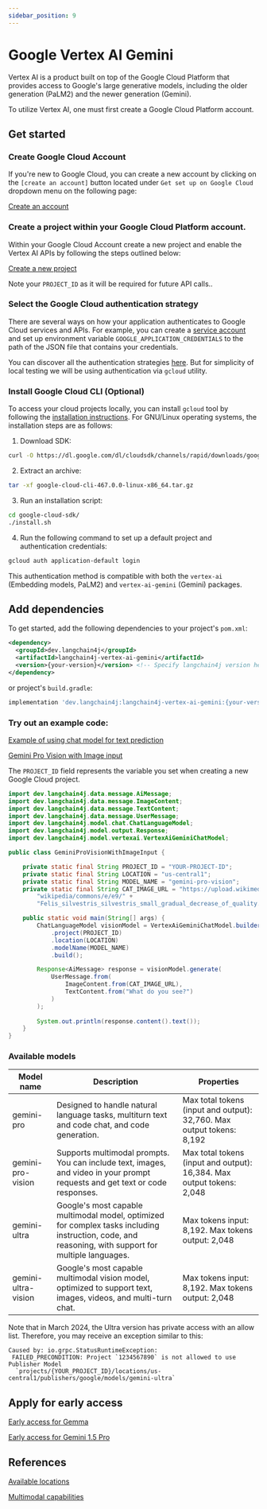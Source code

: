 ```yaml
---
sidebar_position: 9
---
```


# Google Vertex AI Gemini

Vertex AI is a product built on top of the Google Cloud Platform that provides access to Google's large generative models, including the older generation (PaLM2) and the newer generation (Gemini).

To utilize Vertex AI, one must first create a Google Cloud Platform account.

## Get started

### Create Google Cloud Account

If you're new to Google Cloud, you can create a new account by clicking on the `[create an account]` button located under `Get set up on Google Cloud` dropdown menu on the following page:

[Create an account](https://cloud.google.com/vertex-ai/generative-ai/docs/start/quickstarts/quickstart-multimodal#new-to-google-cloud)

### Create a project within your Google Cloud Platform account.

Within your Google Cloud Account create a new project and enable the Vertex AI APIs by following the steps outlined below:

[Create a new project](https://cloud.google.com/vertex-ai/docs/start/cloud-environment#set_up_a_project)

Note your `PROJECT_ID` as it will be required for future API calls..

### Select the Google Cloud authentication strategy

There are several ways on how your application authenticates to Google Cloud services and APIs. For example, you can create a [service account](https://cloud.google.com/docs/authentication/provide-credentials-adc#local-key) and set up environment variable `GOOGLE_APPLICATION_CREDENTIALS` to the path of the JSON file that contains your credentials.

You can discover all the authentication strategies [here](https://cloud.google.com/docs/authentication/provide-credentials-adc). But for simplicity of local testing we will be using authentication via `gcloud` utility.

### Install Google Cloud CLI (Optional)

To access your cloud projects locally, you can install `gcloud` tool by following the [installation instructions](https://cloud.google.com/sdk/docs/install). For GNU/Linux operating systems, the installation steps are as follows:

1. Download SDK:

```bash
curl -O https://dl.google.com/dl/cloudsdk/channels/rapid/downloads/google-cloud-cli-467.0.0-linux-x86_64.tar.gz
```

2. Extract an archive:

```bash
tar -xf google-cloud-cli-467.0.0-linux-x86_64.tar.gz
```
3. Run an installation script:

```bash
cd google-cloud-sdk/
./install.sh
```

4. Run the following command to set up a default project and authentication credentials:

```bash
gcloud auth application-default login
```

This authentication method is compatible with both the `vertex-ai` (Embedding models, PaLM2) and `vertex-ai-gemini` (Gemini) packages.

## Add dependencies

To get started, add the following dependencies to your project's `pom.xml`:

```xml
<dependency>
  <groupId>dev.langchain4j</groupId>
  <artifactId>langchain4j-vertex-ai-gemini</artifactId>
  <version>{your-version}</version> <!-- Specify langchain4j version here -->
</dependency>
```

or project's `build.gradle`:

```groovy
implementation 'dev.langchain4j:langchain4j-vertex-ai-gemini:{your-version}'
```

### Try out an example code:

[Example of using chat model for text prediction](https://github.com/langchain4j/langchain4j-examples/blob/main/vertex-ai-gemini-examples/src/main/java/VertexAiGeminiChatModelExamples.java)

[Gemini Pro Vision with Image input](https://github.com/langchain4j/langchain4j/blob/657aac9519b57afc04ea434ddcfa70d701923b91/langchain4j-vertex-ai-gemini/src/test/java/dev/langchain4j/model/vertexai/VertexAiGeminiChatModelIT.java#L123)

The `PROJECT_ID` field represents the variable you set when creating a new Google Cloud project.

```java
import dev.langchain4j.data.message.AiMessage;
import dev.langchain4j.data.message.ImageContent;
import dev.langchain4j.data.message.TextContent;
import dev.langchain4j.data.message.UserMessage;
import dev.langchain4j.model.chat.ChatLanguageModel;
import dev.langchain4j.model.output.Response;
import dev.langchain4j.model.vertexai.VertexAiGeminiChatModel;

public class GeminiProVisionWithImageInput {

    private static final String PROJECT_ID = "YOUR-PROJECT-ID";
    private static final String LOCATION = "us-central1";
    private static final String MODEL_NAME = "gemini-pro-vision";
    private static final String CAT_IMAGE_URL = "https://upload.wikimedia.org/" +
        "wikipedia/commons/e/e9/" +
        "Felis_silvestris_silvestris_small_gradual_decrease_of_quality.png";

    public static void main(String[] args) {
        ChatLanguageModel visionModel = VertexAiGeminiChatModel.builder()
            .project(PROJECT_ID)
            .location(LOCATION)
            .modelName(MODEL_NAME)
            .build();

        Response<AiMessage> response = visionModel.generate(
            UserMessage.from(
                ImageContent.from(CAT_IMAGE_URL),
                TextContent.from("What do you see?")
            )
        );
        
        System.out.println(response.content().text());
    }
}
```

### Available models

|Model name| Description    |Properties|
|----------|----------------|----------|
|gemini-pro| Designed to handle natural language tasks, multiturn text and code chat, and code generation.|Max total tokens (input and output): 32,760. Max output tokens: 8,192|
|gemini-pro-vision|Supports multimodal prompts. You can include text, images, and video in your prompt requests and get text or code responses.|Max total tokens (input and output): 16,384. Max output tokens: 2,048|
|gemini-ultra|Google's most capable multimodal model, optimized for complex tasks including instruction, code, and reasoning, with support for multiple languages.|Max tokens input: 8,192. Max tokens output: 2,048|
|gemini-ultra-vision|Google's most capable multimodal vision model, optimized to support text, images, videos, and multi-turn chat. |Max tokens input: 8,192. Max tokens output: 2,048|

Note that in March 2024, the Ultra version has private access with an allow list. Therefore, you may receive an exception similar to this:

```text
Caused by: io.grpc.StatusRuntimeException:
 FAILED_PRECONDITION: Project `1234567890` is not allowed to use Publisher Model
  `projects/{YOUR_PROJECT_ID}/locations/us-central1/publishers/google/models/gemini-ultra`
```

## Apply for early access

[Early access for Gemma](https://docs.google.com/forms/d/e/1FAIpQLSe0grG6mRFW6dNF3Rb1h_YvKqUp2GaXiglZBgA2Os5iTLWlcg/viewform)

[Early access for Gemini 1.5 Pro](https://aistudio.google.com/app/waitlist/97445851)

## References

[Available locations](https://cloud.google.com/vertex-ai/generative-ai/docs/learn/locations#available-regions)

[Multimodal capabilities](https://cloud.google.com/vertex-ai/generative-ai/docs/multimodal/overview#multimodal_models)
